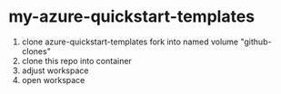 # my-azure-quickstart-templates

1. clone azure-quickstart-templates fork into named volume "github-clones"
2. clone this repo into container
3. adjust workspace
4. open workspace
